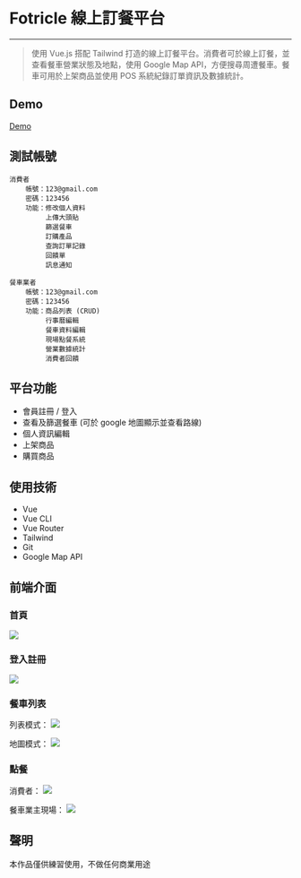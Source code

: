 # Fotricle 線上訂餐平台
----
> 使用 Vue.js 搭配 Tailwind 打造的線上訂餐平台。消費者可於線上訂餐，並查看餐車營業狀態及地點，使用 Google Map API，方便搜尋周遭餐車。餐車可用於上架商品並使用 POS 系統紀錄訂單資訊及數據統計。

## Demo
[Demo](http://fotricle.rocket-coding.com/index.html#/Home)

## 測試帳號
```
消費者
    帳號：123@gmail.com
    密碼：123456
    功能：修改個人資料
         上傳大頭貼
         篩選餐車
         訂購產品
         查詢訂單記錄
         回饋單
         訊息通知

餐車業者
    帳號：123@gmail.com
    密碼：123456
    功能：商品列表 (CRUD)
         行事曆編輯
         餐車資料編輯
         現場點餐系統
         營業數據統計
         消費者回饋
```

## 平台功能
* 會員註冊 / 登入
* 查看及篩選餐車 (可於 google 地圖顯示並查看路線)
* 個人資訊編輯
* 上架商品
* 購買商品

## 使用技術
* Vue
* Vue CLI
* Vue Router
* Tailwind
* Git
* Google Map API

## 前端介面

### 首頁

![](https://i.imgur.com/1IrCzZc.gif)


### 登入註冊

![](https://i.imgur.com/0GRTRni.gif)


### 餐車列表

列表模式：
![](https://i.imgur.com/VndfFre.gif)

地圖模式：
![](https://i.imgur.com/uvbJyJ1.gif)


### 點餐

消費者：
![](https://i.imgur.com/xxwpsjo.gif)

餐車業主現場：
![](https://i.imgur.com/XmUmFkq.gif)


## 聲明
本作品僅供練習使用，不做任何商業用途

